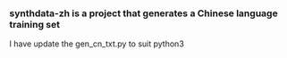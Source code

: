 ### synthdata-zh is a project that generates a Chinese language training set
I have update the gen_cn_txt.py to suit python3
